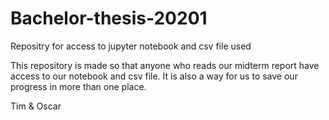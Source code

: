 # Bachelor-thesis-20201
Repositry for access to jupyter notebook and csv file used


This repository is made so that anyone who reads our midterm report have access to our notebook and csv file.
It is also a way for us to save our progress in more than one place.

Tim & Oscar
